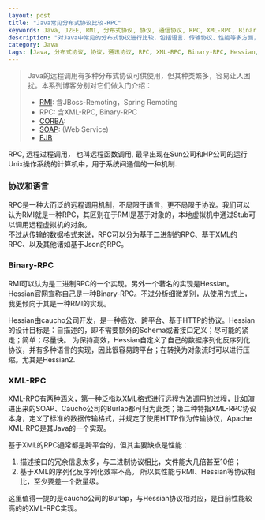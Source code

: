 ```yaml
---
layout: post
title: "Java常见分布式协议比较-RPC"
keywords: Java, J2EE, RMI, 分布式协议, 协议, 通信协议, RPC, XML-RPC, Binary-RPC, Hessian, Burlap
description: "对Java中常见的分布式协议进行比较，包括语言、传输协议、性能等多方面，本文介绍了RPC, Binary-RPC, XML-RPC。"
category: Java
tags: [Java, 分布式协议, 协议，通讯协议, RPC, XML-RPC, Binary-RPC, Hessian, Burlap]
---
```


> Java的远程调用有多种分布式协议可供使用，但其种类繁多，容易让人困扰。本系列博客分别对它们做入门介绍：
> * [RMI](http://xiaoqing.me/2012/12/21/protocols-rmi/): 含JBoss-Remoting，Spring Remoting
> * RPC: 含XML-RPC, Binary-RPC
> * [CORBA](http://xiaoqing.me/2012/12/28/protocols-corba/): 
> * [SOAP](): (Web Service)
> * [EJB](http://xiaoqing.me/2012/12/19/protocols-ejb/) 

RPC, 远程过程调用， 也叫远程函数调用, 最早出现在Sun公司和HP公司的运行Unix操作系统的计算机中，用于系统间通信的一种机制. 

### 协议和语言
RPC是一种大而泛的远程调用机制，不局限于语言，更不局限于协议。我们可以认为RMI就是一种RPC，其区别在于RMI是基于对象的，本地虚拟机中通过Stub可以调用远程虚拟机的对象。  
不过从传输的数据格式来说，RPC可以分为基于二进制的RPC、基于XML的RPC、以及其他诸如基于Json的RPC。

### Binary-RPC
RMI可以认为是二进制RPC的一个实现。另外一个著名的实现是Hessian。Hessian官网宣称自己是一种Binary-RPC。不过分析细微差别，从使用方式上，我更倾向于其是一种RMI的实现。

Hessian由caucho公司开发，是一种高效、跨平台、基于HTTP的协议。Hessian的设计目标是：自描述的，即不需要额外的Schema或者接口定义；尽可能的紧走；简单；尽量快。 
为保持高效，Hessian自定义了自己的数据序列化反序列化协议，并有多种语言的实现，因此很容易跨平台；在转换为对象流时可以进行压缩。尤其是Hessian2.

### XML-RPC
XML-RPC有两种涵义，第一种泛指以XML格式进行远程方法调用的过程，比如演进出来的SOAP、Caucho公司的Burlap都可归为此类；第二种特指XML-RPC协议本身，定义了标准的数据传输格式，并规定了使用HTTP作为传输协议，Apache XML-RPC是其Java的一个实现。

基于XML的RPC通常都是跨平台的，但其主要缺点是性能：
1. 描述接口的冗余信息太多，与二进制协议相比，文件能大几倍甚至10倍；
2. 基于XML的序列化反序列化效率不高。
所以其性能与RMI、Hessian等协议相比，至少要差一个数量级。

这里值得一提的是caucho公司的Burlap，与Hessian协议相对应，是目前性能较高的的XML-RPC实现。